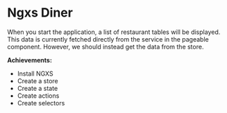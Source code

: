 # Ngxs Diner

When you start the application, a list of restaurant tables will be displayed. This data is currently fetched directly from the service in the pageable component. However, we should instead get the data from the store.

**Achievements:**

- Install NGXS
- Create a store
- Create a state
- Create actions
- Create selectors

